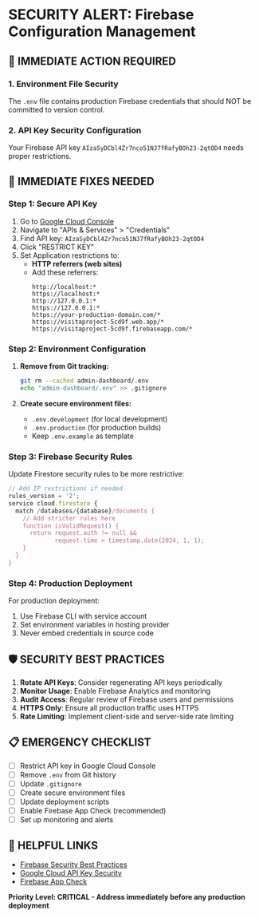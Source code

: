 # SECURITY ALERT: Firebase Configuration Management

## 🚨 IMMEDIATE ACTION REQUIRED

### 1. **Environment File Security**
The `.env` file contains production Firebase credentials that should NOT be committed to version control.

### 2. **API Key Security Configuration**
Your Firebase API key `AIzaSyDCbl4Zr7nco51NJ7fRafyBOh23-2qtOD4` needs proper restrictions.

## 🔧 **IMMEDIATE FIXES NEEDED**

### **Step 1: Secure API Key**
1. Go to [Google Cloud Console](https://console.cloud.google.com/)
2. Navigate to "APIs & Services" > "Credentials"
3. Find API key: `AIzaSyDCbl4Zr7nco51NJ7fRafyBOh23-2qtOD4`
4. Click "RESTRICT KEY"
5. Set Application restrictions to:
   - **HTTP referrers (web sites)**
   - Add these referrers:
     ```
     http://localhost:*
     https://localhost:*
     http://127.0.0.1:*
     https://127.0.0.1:*
     https://your-production-domain.com/*
     https://visitaproject-5cd9f.web.app/*
     https://visitaproject-5cd9f.firebaseapp.com/*
     ```

### **Step 2: Environment Configuration**
1. **Remove from Git tracking:**
   ```bash
   git rm --cached admin-dashboard/.env
   echo "admin-dashboard/.env" >> .gitignore
   ```

2. **Create secure environment files:**
   - `.env.development` (for local development)
   - `.env.production` (for production builds)
   - Keep `.env.example` as template

### **Step 3: Firebase Security Rules**
Update Firestore security rules to be more restrictive:

```javascript
// Add IP restrictions if needed
rules_version = '2';
service cloud.firestore {
  match /databases/{database}/documents {
    // Add stricter rules here
    function isValidRequest() {
      return request.auth != null && 
             request.time > timestamp.date(2024, 1, 1);
    }
  }
}
```

### **Step 4: Production Deployment**
For production deployment:
1. Use Firebase CLI with service account
2. Set environment variables in hosting provider
3. Never embed credentials in source code

## 🛡️ **SECURITY BEST PRACTICES**

1. **Rotate API Keys**: Consider regenerating API keys periodically
2. **Monitor Usage**: Enable Firebase Analytics and monitoring
3. **Audit Access**: Regular review of Firebase users and permissions
4. **HTTPS Only**: Ensure all production traffic uses HTTPS
5. **Rate Limiting**: Implement client-side and server-side rate limiting

## 📋 **EMERGENCY CHECKLIST**

- [ ] Restrict API key in Google Cloud Console
- [ ] Remove `.env` from Git history
- [ ] Update `.gitignore`
- [ ] Create secure environment files
- [ ] Update deployment scripts
- [ ] Enable Firebase App Check (recommended)
- [ ] Set up monitoring and alerts

## 🔗 **HELPFUL LINKS**

- [Firebase Security Best Practices](https://firebase.google.com/docs/projects/api-keys#securing_an_api_key)
- [Google Cloud API Key Security](https://cloud.google.com/docs/authentication/api-keys)
- [Firebase App Check](https://firebase.google.com/docs/app-check)

**Priority Level: CRITICAL - Address immediately before any production deployment**
